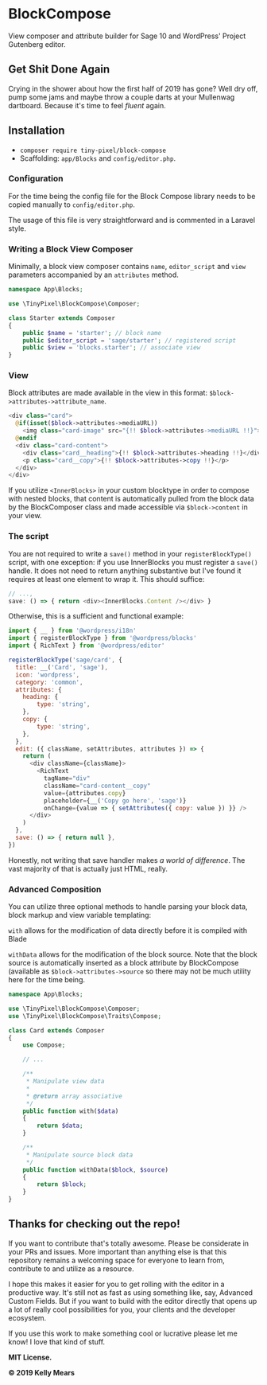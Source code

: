 # BlockCompose

View composer and attribute builder for Sage 10 and WordPress' Project Gutenberg editor.

## Get Shit Done Again

Crying in the shower about how the first half of 2019 has gone? Well dry off, pump some jams and maybe throw a couple darts at your Mullenwag dartboard. Because it's time to feel _fluent_ again.

## Installation

- `composer require tiny-pixel/block-compose`
- Scaffolding: `app/Blocks` and `config/editor.php`.

### Configuration

For the time being the config file for the Block Compose library needs to be copied manually to `config/editor.php`.

The usage of this file is very straightforward and is commented in a Laravel style.

### Writing a Block View Composer

Minimally, a block view composer contains `name`, `editor_script` and `view` parameters accompanied by an `attributes` method.

```php
namespace App\Blocks;

use \TinyPixel\BlockCompose\Composer;

class Starter extends Composer
{
    public $name = 'starter'; // block name
    public $editor_script = 'sage/starter'; // registered script
    public $view = 'blocks.starter'; // associate view
}
```

### View

Block attributes are made available in the view in this format: `$block->attributes->attribute_name`.

```php
<div class="card">
  @if(isset($block->attributes->mediaURL))
    <img class="card-image" src="{!! $block->attributes->mediaURL !!}">
  @endif
  <div class="card-content">
    <div class="card__heading">{!! $block->attributes->heading !!}</div>
    <p class="card__copy">{!! $block->attributes->copy !!}</p>
  </div>
</div>
```

If you utilize `<InnerBlocks>` in your custom blocktype in order to compose with nested blocks, that content is automatically pulled from the block data by the BlockComposer class and made accessible via `$block->content` in your view.

### The script

You are not required to write a `save()` method in your `registerBlockType()` script, with one exception: if you use InnerBlocks you must register a `save()` handle. It does not need to return anything substantive but I've found it requires at least one element to wrap it. This should suffice:

```js
// ...,
save: () => { return <div><InnerBlocks.Content /></div> }
```

Otherwise, this is a sufficient and functional example:

```js
import { __ } from '@wordpress/i18n'
import { registerBlockType } from '@wordpress/blocks'
import { RichText } from '@wordpress/editor'

registerBlockType('sage/card', {
  title: __('Card', 'sage'),
  icon: 'wordpress',
  category: 'common',
  attributes: {
    heading: {
        type: 'string',
    },
    copy: {
        type: 'string',
    },
  },
  edit: ({ className, setAttributes, attributes }) => {
    return (
      <div className={className}>
        <RichText
          tagName="div"
          className="card-content__copy"
          value={attributes.copy}
          placeholder={__('Copy go here', 'sage')}
          onChange={value => { setAttributes({ copy: value }) }} />
      </div>
    )
  },
  save: () => { return null },
})
```

Honestly, not writing that save handler makes _a world of difference_. The vast majority of that is actually just HTML, really.

### Advanced Composition

You can utilize three optional methods to handle parsing your block data, block markup and view variable templating:

`with` allows for the modification of data directly before it is compiled with Blade

`withData` allows for the modification of the block source. Note that the block source is automatically inserted as a block attribute by BlockCompose (available as `$block->attributes->source` so there may not be much utility here for the time being.



```php
namespace App\Blocks;

use \TinyPixel\BlockCompose\Composer;
use \TinyPixel\BlockCompose\Traits\Compose;

class Card extends Composer
{
    use Compose;

    // ...

    /**
     * Manipulate view data
     *
     * @return array associative
     */
    public function with($data)
    {
        return $data;
    }

    /**
     * Manipulate source block data
     */
    public function withData($block, $source)
    {
        return $block;
    }
}
```

## Thanks for checking out the repo!

If you want to contribute that's totally awesome. Please be considerate in your PRs and issues. More important than anything else is that this repository remains a welcoming space for everyone to learn from, contribute to and utilize as a resource.

I hope this makes it easier for you to get rolling with the editor in a productive way. It's still not as fast as using something like, say, Advanced Custom Fields. But if you want to build with the editor directly that opens up a lot of really cool possibilities for you, your clients and the developer ecosystem.

If you use this work to make something cool or lucrative please let me know! I love that kind of stuff.

**MIT License.**

**&copy; 2019 Kelly Mears**
